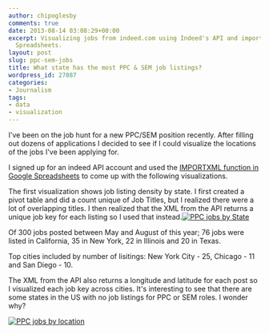 ```yaml
---
author: chipoglesby
comments: true
date: 2013-08-14 03:08:29+00:00
excerpt: Visualizing jobs from indeed.com using Indeed's API and importXML with Google
  Spreadsheets.
layout: post
slug: ppc-sem-jobs
title: What state has the most PPC & SEM job listings?
wordpress_id: 27887
categories:
- Journalism
tags:
- data
- visualization
---
```


I've been on the job hunt for a new PPC/SEM position recently. After filling out dozens of applications I decided to see if I could visualize the locations of the jobs I've been applying for.

I signed up for an indeed API account and used the [IMPORTXML function in Google Spreadsheets](https://support.google.com/drive/table/25273?page=table.cs&ctx=tooltip&rd=1) to come up with the following visualizations.

The first visualization shows job listing density by state. I first created a pivot table and did a count unique of Job Titles, but I realized there were a lot of overlapping titles. I then realized that the XML from the API returns a unique job key for each listing so I used that instead.[![PPC jobs by State](http://www.chipoglesby.com/wp-content/uploads/2013/08/jobsstate.png)](http://www.chipoglesby.com/wp-content/uploads/2013/08/jobsstate.png)

Of 300 jobs posted between May and August of this year; 76 jobs were listed in California, 35 in New York, 22 in Illinois and 20 in Texas.

Top cities included by number of lisitings: New York City - 25, Chicago - 11 and San Diego - 10.

The XML from the API also returns a longitude and latitude for each post so I visualized each job key across cities. It's interesting to see that there are some states in the US with no job listings for PPC or SEM roles. I wonder why?

[![PPC jobs by location](http://www.chipoglesby.com/wp-content/uploads/2013/08/jobslocation1.png)](http://www.chipoglesby.com/wp-content/uploads/2013/08/jobslocation1.png)
